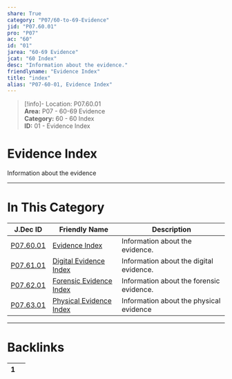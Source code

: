 ```yaml
---  
share: True  
category: "P07/60-to-69-Evidence"  
jid: "P07.60.01"  
pro: "P07"  
ac: "60"  
id: "01"  
jarea: "60-69 Evidence"  
jcat: "60 Index"  
desc: "Information about the evidence."  
friendlyname: "Evidence Index"  
title: "index"  
alias: "P07-60-01, Evidence Index"  
---  
```

>[!info]- Location: P07.60.01  
>**Area:** P07 - 60-69 Evidence  
>**Category:** 60 - 60 Index  
>**ID:** 01 - Evidence Index  
  
# Evidence Index  
  
Information about the evidence  
  
  
  
---  
# In This Category  
  
| J.Dec ID                                                                       | Friendly Name                                                                                | Description                              |  
| ------------------------------------------------------------------------------ | -------------------------------------------------------------------------------------------- | ---------------------------------------- |  
| [P07.60.01](index.md)             | [Evidence Index](index.md)                      | Information about the evidence.          |  
| [P07.61.01](./61-Digital/index.md)  | [Digital Evidence Index](./61-Digital/index.md)   | Information about the digital evidence.  |  
| [P07.62.01](./62-Forensic/index.md) | [Forensic Evidence Index](./62-Forensic/index.md) | Information about the forensic evidence. |  
| [P07.63.01](./63-Physical/index.md) | [Physical Evidence Index](./63-Physical/index.md) | Information about the physical evidence  |  
  
  
---  
# Backlinks  
<div><table class="dataview table-view-table"><thead class="table-view-thead"><tr class="table-view-tr-header"><th class="table-view-th"><span></span><span class="dataview small-text">1</span></th><th class="table-view-th"><span></span></th></tr></thead><tbody class="table-view-tbody"></tbody></table></div>